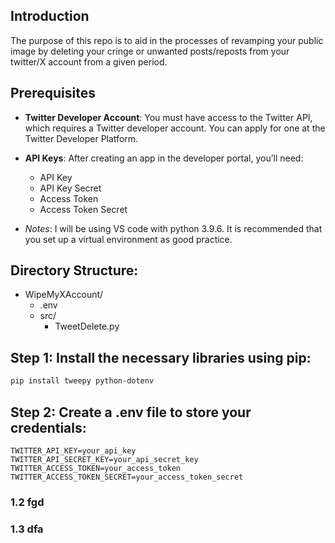  ## Introduction

The purpose of this repo is to aid in the processes of revamping your public image by deleting your cringe or unwanted posts/reposts from your twitter/X account from a given period.

## Prerequisites

- **Twitter Developer Account**: You must have access to the Twitter API, which requires a Twitter developer account. You can apply for one at the Twitter Developer Platform.

- **API Keys**: After creating an app in the developer portal, you’ll need:
  	- API Key
  	- API Key Secret
  	- Access Token
	- Access Token Secret

- *Notes*: I will be using VS code with python 3.9.6. It is recommended that you set up a virtual environment as good practice.

## Directory Structure:
>
- WipeMyXAccount/
	- .env
	- src/
		- TweetDelete.py


## Step 1: Install the necessary libraries using pip:
```bash
pip install tweepy python-dotenv
```

## Step 2: Create a .env file to store your credentials:
```
TWITTER_API_KEY=your_api_key
TWITTER_API_SECRET_KEY=your_api_secret_key
TWITTER_ACCESS_TOKEN=your_access_token
TWITTER_ACCESS_TOKEN_SECRET=your_access_token_secret
```

### 1.2 fgd

### 1.3 dfa

